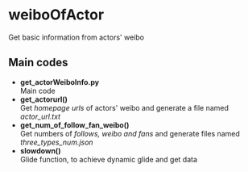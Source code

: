 # **weiboOfActor**  
Get basic information from actors' weibo  
  
## **Main codes**  
  * **get_actorWeiboInfo.py**  
    Main code  
  * **get_actorurl()**  
    Get _homepage urls_ of actors' weibo and generate a file named _actor_url.txt_  
  * **get_num_of_follow_fan_weibo()**  
    Get numbers of _follows, weibo and fans_ and generate files named _three_types_num.json_  
  * **slowdown()**  
    Glide function, to achieve dynamic glide and get data
